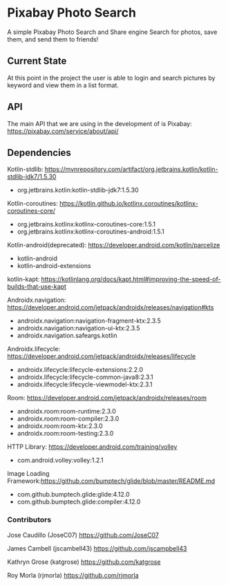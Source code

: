 # Pixabay Photo Search
A simple Pixabay Photo Search and Share engine
Search for photos, save them, and send them to friends!

## Current State
At this point in the project the user is able to login and search pictures by keyword and view them in a list format. 

## API
The main API that we are using in the development of is Pixabay: https://pixabay.com/service/about/api/

## Dependencies
Kotlin-stdlib: https://mvnrepository.com/artifact/org.jetbrains.kotlin/kotlin-stdlib-jdk7/1.5.30 
- org.jetbrains.kotlin:kotlin-stdlib-jdk7:1.5.30

Kotlin-coroutines: https://kotlin.github.io/kotlinx.coroutines/kotlinx-coroutines-core/ 
- org.jetbrains.kotlinx:kotlinx-coroutines-core:1.5.1
- org.jetbrains.kotlinx:kotlinx-coroutines-android:1.5.1

Kotlin-android(deprecated): https://developer.android.com/kotlin/parcelize  
- kotlin-android
- kotlin-android-extensions

kotlin-kapt: https://kotlinlang.org/docs/kapt.html#improving-the-speed-of-builds-that-use-kapt 

Androidx.navigation: https://developer.android.com/jetpack/androidx/releases/navigation#kts 
- androidx.navigation:navigation-fragment-ktx:2.3.5
- androidx.navigation:navigation-ui-ktx:2.3.5
- androidx.navigation.safeargs.kotlin

Androidx.lifecycle: https://developer.android.com/jetpack/androidx/releases/lifecycle 
- androidx.lifecycle:lifecycle-extensions:2.2.0
- androidx.lifecycle:lifecycle-common-java8:2.3.1
- androidx.lifecycle:lifecycle-viewmodel-ktx:2.3.1

Room: https://developer.android.com/jetpack/androidx/releases/room 
- androidx.room:room-runtime:2.3.0
- androidx.room:room-compiler:2.3.0
- androidx.room:room-ktx:2.3.0
- androidx.room:room-testing:2.3.0

HTTP Library: https://developer.android.com/training/volley
- com.android.volley:volley:1.2.1

Image Loading Framework:https://github.com/bumptech/glide/blob/master/README.md
- com.github.bumptech.glide:glide:4.12.0
- com.github.bumptech.glide:compiler:4.12.0

### Contributors
Jose Caudillo (JoseC07) https://github.com/JoseC07

James Cambell (jscambell43) https://github.com/jscampbell43

Kathryn Grose (katgrose) https://github.com/katgrose

Roy Morla (rjmorla) https://github.com/rjmorla
